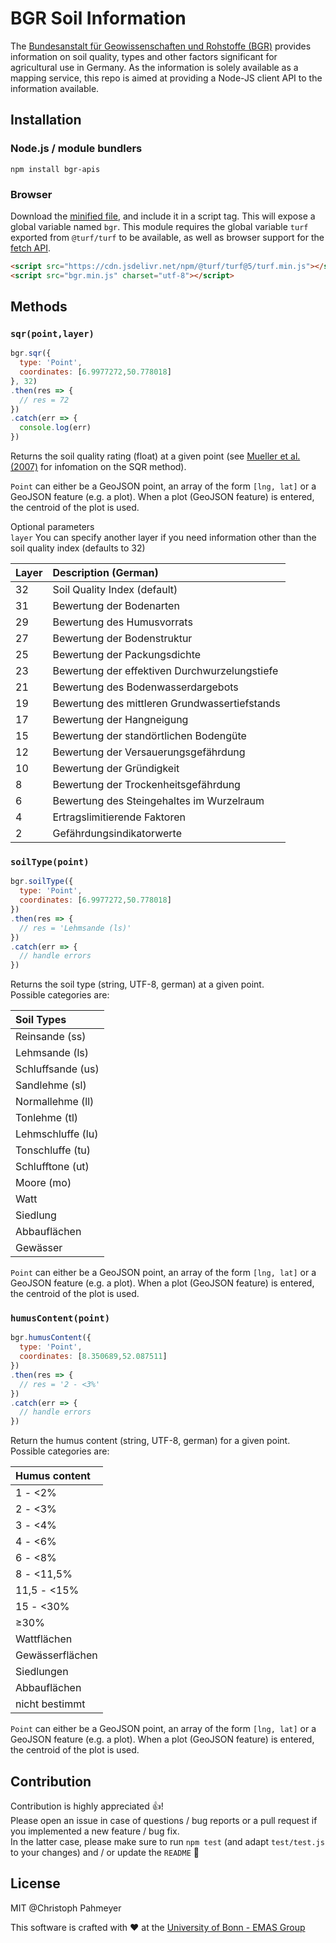 # BGR Soil Information

The [Bundesanstalt für Geowissenschaften und Rohstoffe (BGR)](https://www.bgr.bund.de/EN/Home/homepage_node_en.html) provides information on soil quality, types and other factors significant for agricultural use in Germany. As the information is solely available as a mapping service, this repo is aimed at providing a Node-JS client API to the information available.

## Installation

### Node.js / module bundlers
```
npm install bgr-apis
```

### Browser
Download the [minified file](https://raw.githubusercontent.com/fruchtfolge/BGR-APIs/master/dist/bgr.min.js), and include it in a script tag. This will expose a global variable named `bgr`. 
This module requires the global variable `turf` exported from `@turf/turf` to be available, as well as browser support for the [fetch API](https://developer.mozilla.org/de/docs/Web/API/Fetch_API). 
```html
<script src="https://cdn.jsdelivr.net/npm/@turf/turf@5/turf.min.js"></script>
<script src="bgr.min.js" charset="utf-8"></script>
```

## Methods

### ```sqr(point,layer)```

```js
bgr.sqr({
  type: 'Point',
  coordinates: [6.9977272,50.778018]
}, 32)
.then(res => {
  // res = 72
})
.catch(err => {
  console.log(err)
})
```

Returns the soil quality rating (float) at a given point (see [Mueller et al. (2007)](http://www.zalf.de/de/forschung_lehre/publikationen/Documents/Publikation_Mueller_L/field_mueller.pdf) for infomation on the SQR method).  

`Point` can either be a GeoJSON point, an array of the form `[lng, lat]` or a GeoJSON feature (e.g. a plot). When a plot (GeoJSON feature) is entered, the centroid of the plot is used.

Optional parameters  
`layer` You can specify another layer if you need information other than the soil quality index (defaults to 32)  


| Layer | Description (German)                          |
|:------|:----------------------------------------------|
| 32    | Soil Quality Index (default)                  |
| 31    | Bewertung der Bodenarten                      |
| 29    | Bewertung des Humusvorrats                    |
| 27    | Bewertung der Bodenstruktur                   |
| 25    | Bewertung der Packungsdichte                  |
| 23    | Bewertung der effektiven Durchwurzelungstiefe |
| 21    | Bewertung des Bodenwasserdargebots            |
| 19    | Bewertung des mittleren Grundwassertiefstands |
| 17    | Bewertung der Hangneigung                     |
| 15    | Bewertung der standörtlichen Bodengüte        |
| 12    | Bewertung der Versauerungsgefährdung          |
| 10    | Bewertung der Gründigkeit                     |
| 8     | Bewertung der Trockenheitsgefährdung          |
| 6     | Bewertung des Steingehaltes im Wurzelraum     |
| 4     | Ertragslimitierende Faktoren                  |
| 2     | Gefährdungsindikatorwerte                     |



### ```soilType(point)```

```js
bgr.soilType({
  type: 'Point',
  coordinates: [6.9977272,50.778018]
})
.then(res => {
  // res = 'Lehmsande (ls)'
})
.catch(err => {
  // handle errors
})
```

Returns the soil type (string, UTF-8, german) at a given point.  
Possible categories are:

| Soil Types        |
|:------------------|
| Reinsande (ss)    |
| Lehmsande (ls)    |
| Schluffsande (us) |
| Sandlehme (sl)    |
| Normallehme (ll)  |
| Tonlehme (tl)     |
| Lehmschluffe (lu) |
| Tonschluffe (tu)  |
| Schlufftone (ut)  |
| Moore (mo)        |
| Watt              |
| Siedlung          |
| Abbauflächen      |
| Gewässer          |

`Point` can either be a GeoJSON point, an array of the form `[lng, lat]` or a GeoJSON feature (e.g. a plot). When a plot (GeoJSON feature) is entered, the centroid of the plot is used.

### ```humusContent(point)```

```js
bgr.humusContent({
  type: 'Point',
  coordinates: [8.350689,52.087511]
})
.then(res => {
  // res = '2 - <3%'
})
.catch(err => {
  // handle errors
})
```

Return the humus content (string, UTF-8, german) for a given point.
Possible categories are:

| Humus content   |
|:----------------|
| 1 - <2%         |
| 2 - <3%         |
| 3 - <4%         |
| 4 - <6%         |
| 6 - <8%         |
| 8 - <11,5%      |
| 11,5 - <15%     |
| 15 - <30%       |
| ≥30%            |
| Wattflächen     |
| Gewässerflächen |
| Siedlungen      |
| Abbauflächen    |
| nicht bestimmt  |

`Point` can either be a GeoJSON point, an array of the form `[lng, lat]` or a GeoJSON feature (e.g. a plot). When a plot (GeoJSON feature) is entered, the centroid of the plot is used.

## Contribution
Contribution is highly appreciated 👍!  
Please open an issue in case of questions / bug reports or a pull request if you implemented a new feature / bug fix.  
In the latter case, please make sure to run `npm test` (and adapt `test/test.js` to your changes) and / or update the `README` 🙂

## License
MIT @Christoph Pahmeyer

This software is crafted with :heart: at the [University of Bonn - EMAS Group](https://www.ilr.uni-bonn.de/em/em_e.htm)
